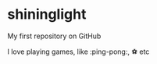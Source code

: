 # shininglight

My first repository on GitHub

I love playing games, like :ping-pong:, :soccer: etc
